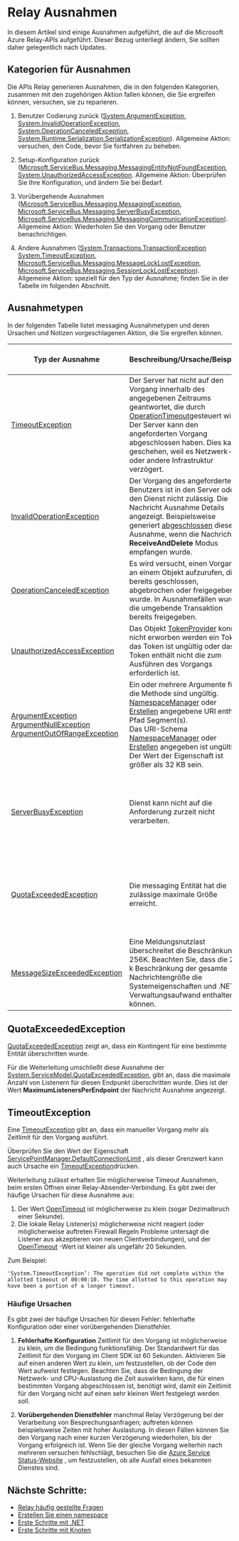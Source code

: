 <properties 
    pageTitle="Weiterleiten von Ausnahmen | Microsoft Azure"
    description="Liste der Ausnahmen Relay und vorgeschlagene Aktionen."
    services="service-bus"
    documentationCenter="na"
    authors="jtaubensee"
    manager="timlt"
    editor="tysonn" />
<tags 
    ms.service="service-bus"
    ms.devlang="na"
    ms.topic="article"
    ms.tgt_pltfrm="na"
    ms.workload="na"
    ms.date="10/28/2016"
    ms.author="jotaub" />

# <a name="relay-exceptions"></a>Relay Ausnahmen

In diesem Artikel sind einige Ausnahmen aufgeführt, die auf die Microsoft Azure Relay-APIs aufgeführt. Dieser Bezug unterliegt ändern, Sie sollten daher gelegentlich nach Updates.

## <a name="exception-categories"></a>Kategorien für Ausnahmen

Die APIs Relay generieren Ausnahmen, die in den folgenden Kategorien, zusammen mit den zugehörigen Aktion fallen können, die Sie ergreifen können, versuchen, sie zu reparieren.

1.  Benutzer Codierung zurück ([System.ArgumentException](https://msdn.microsoft.com/library/system.argumentexception.aspx), [System.InvalidOperationException](https://msdn.microsoft.com/library/system.invalidoperationexception.aspx), [System.OperationCanceledException](https://msdn.microsoft.com/library/system.operationcanceledexception.aspx), [System.Runtime.Serialization.SerializationException](https://msdn.microsoft.com/library/system.runtime.serialization.serializationexception.aspx)). Allgemeine Aktion: versuchen, den Code, bevor Sie fortfahren zu beheben.

2.  Setup-Konfiguration zurück ([Microsoft.ServiceBus.Messaging.MessagingEntityNotFoundException](https://msdn.microsoft.com/library/azure/microsoft.servicebus.messaging.messagingentitynotfoundexception.aspx), [System.UnauthorizedAccessException](https://msdn.microsoft.com/library/system.unauthorizedaccessexception.aspx). Allgemeine Aktion: Überprüfen Sie Ihre Konfiguration, und ändern Sie bei Bedarf.

3.  Vorübergehende Ausnahmen ([Microsoft.ServiceBus.Messaging.MessagingException](https://msdn.microsoft.com/library/azure/microsoft.servicebus.messaging.messagingexception.aspx), [Microsoft.ServiceBus.Messaging.ServerBusyException](https://msdn.microsoft.com/library/azure/microsoft.servicebus.messaging.serverbusyexception.aspx), [Microsoft.ServiceBus.Messaging.MessagingCommunicationException](https://msdn.microsoft.com/library/azure/microsoft.servicebus.messaging.messagingcommunicationexception.aspx)). Allgemeine Aktion: Wiederholen Sie den Vorgang oder Benutzer benachrichtigen.

4.  Andere Ausnahmen ([System.Transactions.TransactionException](https://msdn.microsoft.com/library/system.transactions.transactionexception.aspx) [System.TimeoutException](https://msdn.microsoft.com/library/system.timeoutexception.aspx), [Microsoft.ServiceBus.Messaging.MessageLockLostException](https://msdn.microsoft.com/library/azure/microsoft.servicebus.messaging.messagelocklostexception.aspx), [Microsoft.ServiceBus.Messaging.SessionLockLostException](https://msdn.microsoft.com/library/azure/microsoft.servicebus.messaging.sessionlocklostexception.aspx)). Allgemeine Aktion: speziell für den Typ der Ausnahme; finden Sie in der Tabelle im folgenden Abschnitt. 

## <a name="exception-types"></a>Ausnahmetypen

In der folgenden Tabelle listet messaging Ausnahmetypen und deren Ursachen und Notizen vorgeschlagenen Aktion, die Sie ergreifen können.

| **Typ der Ausnahme**                                                                                                                                                                                                                                                                                | **Beschreibung/Ursache/Beispiele**                                                                                                                                                                                                                                                                                                                                                                                                                                                                                                                                                                                                                 | **Vorgeschlagene Aktion**                                                                                                                                                                                                                                                                                                                                                                                                          | **Beachten Sie bei der automatischen/sofortige Wiederholung**                                                                                             |
|-----------------------------------------------------------------------------------------------------------------------------------------------------------------------------------------------------------------------------------------------------------------------------------------------|--------------------------------------------------------------------------------------------------------------------------------------------------------------------------------------------------------------------------------------------------------------------------------------------------------------------------------------------------------------------------------------------------------------------------------------------------------------------------------------------------------------------------------------------------------------------------------------------------------------------------------------------|---------------------------------------------------------------------------------------------------------------------------------------------------------------------------------------------------------------------------------------------------------------------------------------------------------------------------------------------------------------------------------------------------------------------------|-------------------------------------------------------------------------------------------------------------------------------|
| [TimeoutException](https://msdn.microsoft.com/library/system.timeoutexception.aspx)                                                                                                                                                                                                           | Der Server hat nicht auf den Vorgang innerhalb des angegebenen Zeitraums geantwortet, die durch [OperationTimeout](https://msdn.microsoft.com/library/azure/microsoft.servicebus.messaging.messagingfactorysettings.operationtimeout.aspx)gesteuert wird. Der Server kann den angeforderten Vorgang abgeschlossen haben. Dies kann geschehen, weil es Netzwerk- oder andere Infrastruktur verzögert.                                                                                                                                                                                                                                                                   | Überprüfen Sie den Systemstatus für Konsistenz, und wiederholen Sie bei Bedarf. Finden Sie unter [Timeout Ausnahmen](#timeoutexception).                                                                                                                                                                                                                                                                                                                                                           | Wiederholen Sie den Vorgang kann in einigen Fällen hilfreich; Code "Wiederholen" Logik hinzufügen.                                                                      |
| [InvalidOperationException](https://msdn.microsoft.com/library/system.invalidoperationexception.aspx)                                                                                                                                                                                         | Der Vorgang des angeforderten Benutzers ist in den Server oder den Dienst nicht zulässig. Die Nachricht Ausnahme Details angezeigt. Beispielsweise generiert [abgeschlossen](https://msdn.microsoft.com/library/azure/microsoft.servicebus.messaging.brokeredmessage.complete.aspx) diese Ausnahme, wenn die Nachricht im **ReceiveAndDelete** Modus empfangen wurde.                                                                                                                                                                                                                                                                                                     | Überprüfen Sie den Code und in der Dokumentation. Stellen Sie sicher, dass der angeforderte Vorgang zulässig ist.                                                                                                                                                                                                                                                                                                                                         | Wiederholen Sie den Vorgang ist nicht hilfreich.                                                                                                          |
| [OperationCanceledException](https://msdn.microsoft.com/library/system.operationcanceledexception.aspx)                                                                                                                                                                                       | Es wird versucht, einen Vorgang an einem Objekt aufzurufen, die bereits geschlossen, abgebrochen oder freigegeben wurde. In Ausnahmefällen wurde die umgebende Transaktion bereits freigegeben.                                                                                                                                                                                                                                                                                                                                                                                                                                                                       | Überprüfen Sie den Code, und stellen Sie sicher, dass sie nicht die Vorgänge in einer freigegebenen Objekts aufgerufen wird.                                                                                                                                                                                                                                                                                                                                          | Wiederholen Sie den Vorgang ist nicht hilfreich.                                                                                                          |
| [UnauthorizedAccessException](https://msdn.microsoft.com/library/system.unauthorizedaccessexception.aspx)                                                                                                                                                                                     | Das Objekt [TokenProvider](https://msdn.microsoft.com/library/azure/microsoft.servicebus.tokenprovider.aspx) konnte nicht erworben werden ein Token, das Token ist ungültig oder das Token enthält nicht die zum Ausführen des Vorgangs erforderlich ist.                                                                                                                                                                                                                                                                                                                                                                                                  | Stellen Sie sicher, dass der token Anbieter mit den richtigen Werten erstellt wird. Überprüfen Sie die Konfiguration des Diensts Access Control.                                                                                                                                                                                                                                                                                                   | Wiederholen Sie den Vorgang kann in einigen Fällen hilfreich; Code "Wiederholen" Logik hinzufügen.                                                                      |
| [ArgumentException](https://msdn.microsoft.com/library/system.argumentexception.aspx)<br /> [ArgumentNullException](https://msdn.microsoft.com/library/system.argumentnullexception.aspx)<br />[ArgumentOutOfRangeException](https://msdn.microsoft.com/library/system.argumentoutofrangeexception.aspx) | Ein oder mehrere Argumente für die Methode sind ungültig.<br /> [NamespaceManager](https://msdn.microsoft.com/library/azure/microsoft.servicebus.namespacemanager.aspx) oder [Erstellen](https://msdn.microsoft.com/library/azure/microsoft.servicebus.messaging.messagingfactory.create.aspx) angegebene URI enthält Pfad Segment(s).<br /> Das URI-Schema [NamespaceManager](https://msdn.microsoft.com/library/azure/microsoft.servicebus.namespacemanager.aspx) oder [Erstellen](https://msdn.microsoft.com/library/azure/microsoft.servicebus.messaging.messagingfactory.create.aspx) angegeben ist ungültig. <br />Der Wert der Eigenschaft ist größer als 32 KB sein. | Überprüfen Sie den einen Code, und stellen Sie sicher, dass die Argumente korrekt sind.                                                                                                                                                                                                                                                                                                                                                           | Wiederholen Sie den Vorgang ist nicht hilfreich.                                                                                                          |
| [ServerBusyException](https://msdn.microsoft.com/library/azure/microsoft.servicebus.messaging.serverbusyexception.aspx)                                                                                                                                                                       | Dienst kann nicht auf die Anforderung zurzeit nicht verarbeiten.                                                                                                                                                                                                                                                                                                                                                                                                                                                                                                                                                                                   | Client kann einen Zeitraum warten, und wiederholen Sie den Vorgang.                                                                                                                                                                                                                                                                                                                                                           | Client möglicherweise nach einem bestimmten Intervall wiederholen. Wenn eine andere Ausnahme eine Wiederholung ergibt, aktivieren Sie diese Ausnahme Verhalten "Wiederholen" aus. |
| [QuotaExceededException](https://msdn.microsoft.com/library/azure/microsoft.servicebus.messaging.quotaexceededexception.aspx)                                                                                                                                                                 | Die messaging Entität hat die zulässige maximale Größe erreicht.                                                                                                                                                                                                                                                                                                                                                                                                                                                                                                                                                                               | Empfangen von Nachrichten mit der Entität oder deren untergeordnete Warteschlangen, um Leerzeichen in der Person zu erstellen. Finden Sie unter [QuotaExceededException](#quotaexceededexception).                                                                                                                                                                                                                                                                                                                                      | "Wiederholen" möglicherweise helfen, falls Nachrichten in der Zwischenzeit entfernt wurden.                                                               |
| [MessageSizeExceededException](https://msdn.microsoft.com/library/azure/microsoft.servicebus.messaging.messagesizeexceededexception.aspx)                                                                                                                                                     | Eine Meldungsnutzlast überschreitet die Beschränkung 256K. Beachten Sie, dass die 256 k Beschränkung der gesamte Nachrichtengröße die Systemeigenschaften und .NET Verwaltungsaufwand enthalten können.                                                                                                                                                                                                                                                                                                                                                                                                                                                                                   | Verringern der Größe des Meldungsinhalts, und wiederholen Sie den Vorgang.                                                                                                                                                                                                                                                                                                                                                         | Wiederholen Sie den Vorgang ist nicht hilfreich.                                                                                                          |

## <a name="quotaexceededexception"></a>QuotaExceededException

[QuotaExceededException](https://msdn.microsoft.com/library/azure/microsoft.servicebus.messaging.quotaexceededexception.aspx) zeigt an, dass ein Kontingent für eine bestimmte Entität überschritten wurde.

Für die Weiterleitung umschließt diese Ausnahme der [System.ServiceModel.QuotaExceededException](https://msdn.microsoft.com/library/system.servicemodel.quotaexceededexception.aspx), gibt an, dass die maximale Anzahl von Listenern für diesen Endpunkt überschritten wurde. Dies ist der Wert **MaximumListenersPerEndpoint** der Nachricht Ausnahme angezeigt.

## <a name="timeoutexception"></a>TimeoutException 

Eine [TimeoutException](https://msdn.microsoft.com/library/system.timeoutexception.aspx) gibt an, dass ein manueller Vorgang mehr als Zeitlimit für den Vorgang ausführt. 

Überprüfen Sie den Wert der Eigenschaft [ServicePointManager.DefaultConnectionLimit](https://msdn.microsoft.com/library/system.net.servicepointmanager.defaultconnectionlimit) , als dieser Grenzwert kann auch Ursache ein [TimeoutException](https://msdn.microsoft.com/library/system.timeoutexception.aspx)drücken.

Weiterleitung zulässt erhalten Sie möglicherweise Timeout Ausnahmen, beim ersten Öffnen einer Relay-Absender-Verbindung. Es gibt zwei der häufige Ursachen für diese Ausnahme aus:

1. Der Wert [OpenTimeout](https://msdn.microsoft.com/library/wcf.opentimeout.aspx) ist möglicherweise zu klein (sogar Dezimalbruch einer Sekunde).
2. Die lokale Relay Listener(s) möglicherweise nicht reagiert (oder möglicherweise auftreten Firewall Regeln Probleme untersagt die Listener aus akzeptieren von neuen Clientverbindungen), und der [OpenTimeout](https://msdn.microsoft.com/library/wcf.opentimeout.aspx) -Wert ist kleiner als ungefähr 20 Sekunden.

Zum Beispiel:

```
'System.TimeoutException’: The operation did not complete within the allotted timeout of 00:00:10. The time allotted to this operation may have been a portion of a longer timeout.
```

### <a name="common-causes"></a>Häufige Ursachen

Es gibt zwei der häufige Ursachen für diesen Fehler: fehlerhafte Konfiguration oder einer vorübergehenden Dienstfehler.

1. **Fehlerhafte Konfiguration** 
    Zeitlimit für den Vorgang ist möglicherweise zu klein, um die Bedingung funktionsfähig. Der Standardwert für das Zeitlimit für den Vorgang im Client SDK ist 60 Sekunden. Aktivieren Sie auf einen anderen Wert zu klein, um festzustellen, ob der Code den Wert aufweist festlegen. Beachten Sie, dass die Bedingung der Netzwerk- und CPU-Auslastung die Zeit auswirken kann, die für einen bestimmten Vorgang abgeschlossen ist, benötigt wird, damit ein Zeitlimit für den Vorgang nicht auf einen sehr kleinen Wert festgelegt werden soll.

2. **Vorübergehenden Dienstfehler** 
    manchmal Relay Verzögerung bei der Verarbeitung von Besprechungsanfragen; auftreten können beispielsweise Zeiten mit hoher Auslastung. In diesen Fällen können Sie den Vorgang nach einer kurzen Verzögerung wiederholen, bis der Vorgang erfolgreich ist. Wenn Sie der gleiche Vorgang weiterhin nach mehreren versuchen fehlschlägt, besuchen Sie die [Azure Service Status-Website](https://azure.microsoft.com/status/) , um festzustellen, ob alle Ausfall eines bekannten Dienstes sind.

## <a name="next-steps"></a>Nächste Schritte:

- [Relay häufig gestellte Fragen](relay-faq.md)
- [Erstellen Sie einen namespace](relay-create-namespace-portal.md)
- [Erste Schritte mit .NET](relay-hybrid-connections-dotnet-get-started.md)
- [Erste Schritte mit Knoten](relay-hybrid-connections-node-get-started.md)